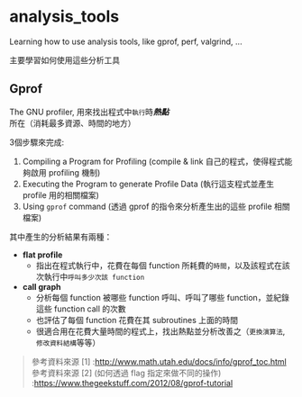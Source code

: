 # analysis_tools
Learning how to use analysis tools, like gprof, perf, valgrind, ...

主要學習如何使用這些分析工具

## Gprof

The GNU profiler, 用來找出程式中`執行`時***熱點***所在（消耗最多資源、時間的地方）

3個步驟來完成:

1. Compiling a Program for Profiling (compile & link 自己的程式，使得程式能夠啟用 profiling 機制)
2. Executing the Program to generate Profile Data (執行這支程式並產生 profile 用的相關檔案)
3. Using `gprof` command (透過 gprof 的指令來分析產生出的這些 profile 相關檔案)

其中產生的分析結果有兩種：

* **flat profile**
    * 指出在程式執行中，花費在每個 function 所耗費的`時間`，以及該程式在該次執行中`呼叫多少次該 function`
* **call graph**
    * 分析每個 function 被哪些 function 呼叫、呼叫了哪些 function，並紀錄這些 function call 的次數
    * 也評估了每個 function 花費在其 subroutines 上面的時間
    * 很適合用在花費大量時間的程式上，找出熱點並分析改善之（`更換演算法`, `修改資料結構`等等）

> 參考資料來源 [1] :http://www.math.utah.edu/docs/info/gprof_toc.html
> 參考資料來源 [2] (如何透過 flag 指定來做不同的操作) :https://www.thegeekstuff.com/2012/08/gprof-tutorial 